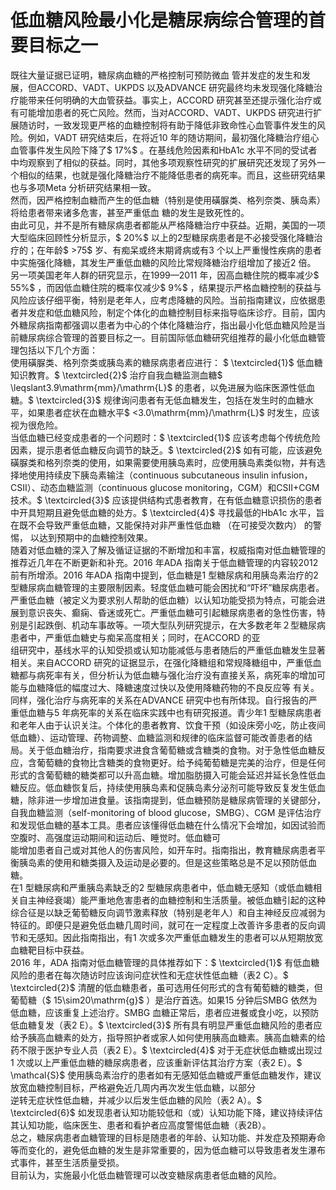 # 低血糖风险最小化是糖尿病综合管理的首要目标之一  
既往大量证据已证明，糖尿病血糖的严格控制可预防微血 管并发症的发生和发展，但ACCORD、VADT、UKPDS 以及ADVANCE 研究最终均未发现强化降糖治疗能带来任何明确的大血管获益。事实上，ACCORD 研究甚至还提示强化治疗或有可能增加患者的死亡风险。然而，当对ACCORD、VADT、UKPDS 研究进行扩展随访时，一致发现更严格的血糖控制将有助于降低非致命性心血管事件发生的风险。例如，VADT 研究结束后，在将近10 年的随访期间，最初强化降糖治疗组心血管事件发生风险下降了$ 17\%$ 。在基线危险因素和HbA1c 水平不同的受试者中均观察到了相似的获益。同时，其他多项观察性研究的扩展研究还发现了另外一个相似的结果，也就是强化降糖治疗不能降低患者的病死率。而且，这些研究结果也与多项Meta 分析研究结果相一致。  
然而，因严格控制血糖而产生的低血糖（特别是使用磺脲类、格列奈类、胰岛素）将给患者带来诸多危害，甚至严重低血 糖的发生是致死性的。  
由此可见，并不是所有糖尿病患者都能从严格降糖治疗中获益。近期，美国的一项大型临床回顾性分析显示，$ 20\%$  以上的2型糖尿病患者是不必接受强化降糖治疗的；在年龄$ >75$  岁、有痴呆或终末期肾病或有3 个以上严重慢性疾病的患者中实施强化降糖，其发生严重低血糖的风险比常规降糖治疗组增加了接近2 倍。  
另一项美国老年人群的研究显示，在1999—2011 年，因高血糖住院的概率减少$ 55\%$ ，而因低血糖住院的概率仅减少$ 9\%$ ，结果提示严格血糖控制的获益与风险应该仔细平衡，特别是老年人，应考虑降糖的风险。当前指南建议，应依据患者并发症和低血糖风险，制定个体化的血糖控制目标来指导临床诊疗。目前，国内外糖尿病指南都强调以患者为中心的个体化降糖治疗，指出最小化低血糖风险是当前糖尿病综合管理的首要目标之一。目前国际低血糖研究组推荐的最小化低血糖管理包括以下几个方面：  
使用磺脲类、格列奈类或胰岛素的糖尿病患者应进行： $ \textcircled{1}$    低血糖知识教育。$ \textcircled{2}$    治疗自我血糖监测血糖$ \leqslant3.9\mathrm{mm}/\mathrm{L}$     的患者，以免进展为临床医源性低血糖。$ \textcircled{3}$    规律询问患者有无低血糖发生，包括在发生时的血糖水平，如果患者症状在血糖水平$ <3.0\mathrm{mm}/\mathrm{L}$     时发生，应该视为很危险。  
当低血糖已经变成患者的一个问题时：$ \textcircled{1}$    应该考虑每个传统危险因素，提示患者低血糖反向调节的缺乏。$ \textcircled{2}$    如有可能，应该避免磺脲类和格列奈类的使用，如果需要使用胰岛素时，应使用胰岛素类似物，并有选择地使用持续皮下胰岛素输注（continuous subcutaneous insulin infusion，CSII）、动态血糖监测（continuous glucose monitoring，CGM）和CSII+CGM 技术。$ \textcircled{3}$    应该提供结构式患者教育，在有低血糖意识损伤的患者中开具短期且避免低血糖的处方。$ \textcircled{4}$    寻找最低的HbA1c 水平，旨在既不会导致严重低血糖，又能保持对非严重性低血糖 （在可接受次数内） 的警惕， 以达到预期中的血糖控制效果。  
随着对低血糖的深入了解及循证证据的不断增加和丰富，权威指南对低血糖管理的推荐近几年在不断更新和补充。2016 年ADA 指南关于低血糖管理的内容较2012 前有所增添。2016 年ADA 指南中提到，低血糖是1 型糖尿病和用胰岛素治疗的2 型糖尿病血糖管理的主要限制因素。轻度低血糖可能会困扰和“吓坏”糖尿病患者。  
严重低血糖（被定义为要求别人帮助的低血糖）以认知功能受损为特点，可能会进展到意识丧失、癫痫、昏迷或死亡。严重低血糖可引起糖尿病患者的急性伤害，特别是引起跌倒、机动车事故等。一项大型队列研究提示，在大多数老年２型糖尿病患者中，严重低血糖史与痴呆高度相关；同时，在ACCORD 的亚  
组研究中，基线水平的认知受损或认知功能减低与患者随后的严重低血糖发生显著相关。来自ACCORD 研究的证据显示，在强化降糖组和常规降糖组中，严重低血糖都与病死率有关，但分析认为低血糖与强化治疗没有直接关系，病死率的增加可能与血糖降低的幅度过大、降糖速度过快以及使用降糖药物的不良反应等 有关。  
同样，强化治疗与病死率的关系在ADVANCE 研究中也有所体现。自行报告的严重低血糖与5 年病死率的关系在临床实践中也有研究报道。青少年1 型糖尿病患者和老年人由于认识关注。个体化的患者教育、饮食干预（如设床旁小吃，防止夜间低血糖）、运动管理、药物调整、血糖监测和规律的临床监督可能改善患者的结局。关于低血糖治疗，指南要求进食含葡萄糖或含糖类的食物。对于急性低血糖反应，含葡萄糖的食物比含糖类的食物更好。给予纯葡萄糖是完美的治疗，但是任何形式的含葡萄糖的糖类都可以升高血糖。增加脂肪摄入可能会延迟并延长急性低血糖反应。低血糖恢复后，持续使用胰岛素和促胰岛素分泌剂可能导致反复发生低血糖，除非进一步增加进食量。该指南提到，低血糖预防是糖尿病管理的关键部分，自我血糖监测（self-monitoring of blood glucose，SMBG）、CGM 是评估治疗和发现低血糖的基本工具。患者应该懂得低血糖在什么情况下会增加，如因试验而空腹时、高强度运动期间和运动后、睡觉时。低血糖可  
能增加患者自己或对其他人的伤害风险，如开车时。指南指出，教育糖尿病患者平衡胰岛素的使用和糖类摄入及运动是必要的。但是这些策略总是不足以预防低血糖。  
在1 型糖尿病和严重胰岛素缺乏的2 型糖尿病患者中，低血糖无感知（或低血糖相关自主神经衰竭）能严重地危害患者的血糖控制和生活质量。被低血糖引起的这种综合征是以缺乏葡萄糖反向调节激素释放（特别是老年人）和自主神经反应减弱为特征的。即便只是避免低血糖几周时间，就可在一定程度上改善许多患者的反向调节和无感知。因此指南指出，有1 次或多次严重低血糖发生的患者可以从短期放宽血糖靶目标中获益。  
2016 年，ADA 指南对低血糖管理的具体推荐如下：$ \textcircled{1}$    有低血糖风险的患者在每次随访时应该询问症状性和无症状性低血糖（表2 C）。$ \textcircled{2}$    清醒的低血糖患者，虽可选用任何形式的含有葡萄糖的糖类，但葡萄糖（$ 15\sim20\mathrm{g}$    ）是治疗首选。如果15 分钟后SMBG 依然为低血糖，应该重复上述治疗。SMBG 血糖正常后，患者应进餐或食小吃，以预防低血糖复发（表2 E）。$ \textcircled{3}$    所有具有明显严重低血糖风险的患者应给予胰高血糖素的处方，指导照护者或家人如何使用胰高血糖素。胰高血糖素的给药不限于医护专业人员（表2 E）。$ \textcircled{4}$    对于无症状低血糖或出现过1 次或以上严重低血糖的糖尿病患者，应该重新评估其治疗方案（表2 E）。$ \mathcal{S}$    使用胰岛素治疗的患者如有无感知低血糖或严重低血糖发作，建议放宽血糖控制目标，严格避免近几周内再次发生低血糖，以部分  
逆转无症状性低血糖，并减少以后发生低血糖的风险（表2 A）。$ \textcircled{6}$    如发现患者认知功能较低和（或）认知功能下降，建议持续评估其认知功能，临床医生、患者和看护者应高度警惕低血糖（表2B）。  
总之，糖尿病患者血糖管理的目标是随患者的年龄、认知功能、并发症及预期寿命等而变化的，避免低血糖的发生是非常重要的，因为低血糖可以导致患者发生瀑布式事件，甚至生活质量受损。  
目前认为，实施最小化低血糖管理可以改变糖尿病患者低血糖的风险。  
